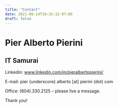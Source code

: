```yaml
---
title: "Contact"
date: 2021-08-14T10:35:32-07:00
draft: false
---
```


# Pier Alberto Pierini
## IT Samurai

Linkedin: www.linkedin.com/in/pieralbertopierini/

E-mail: pier {underscore} alberto [at] pierini (dot) com

Office: (604).330.2125 – please live a message. 

Thank you!